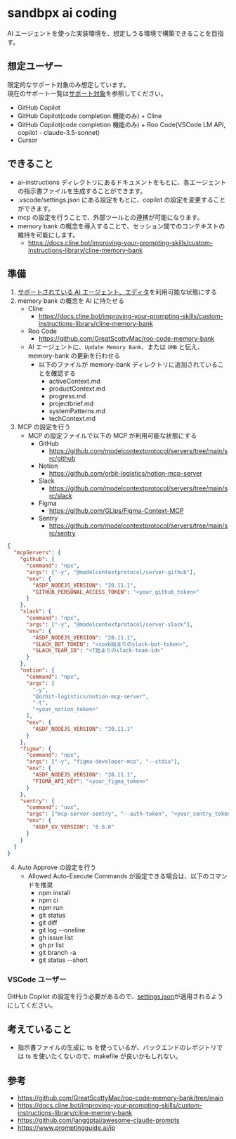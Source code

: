 # sandbpx ai coding

AI エージェントを使った実装環境を、想定しうる環境で構築できることを目指す。

## 想定ユーザー

限定的なサポート対象のみ想定しています。  
現在のサポート一覧は[サポート対象](./ai-instructions/README.md#サポート対象)を参照してください。

- GitHub Copilot
- GitHub Copilot(code completion 機能のみ) + Cline
- GitHub Copilot(code completion 機能のみ) + Roo Code(VSCode LM API, copilot - claude-3.5-sonnet)
- Cursor

## できること

- ai-instructions ディレクトリにあるドキュメントをもとに、各エージェントの指示書ファイルを生成することができます。
- .vscode/settings.json にある設定をもとに、copilot の設定を変更することができます。
- mcp の設定を行うことで、外部ツールとの連携が可能になります。
- memory bank の概念を導入することで、セッション間でのコンテキストの維持を可能にします。
  - https://docs.cline.bot/improving-your-prompting-skills/custom-instructions-library/cline-memory-bank

## 準備

1. [サポートされている AI エージェント、エディタ](./ai-instructions/README.md)を利用可能な状態にする
2. memory bank の概念を AI に持たせる
   - Cline
     - https://docs.cline.bot/improving-your-prompting-skills/custom-instructions-library/cline-memory-bank
   - Roo Code
     - https://github.com/GreatScottyMac/roo-code-memory-bank
   - AI エージェントに、`Update Memory Bank`、または `UMB` と伝え、memory-bank の更新を行わせる
     - 以下のファイルが memory-bank ディレクトリに追加されていることを確認する
       - activeContext.md
       - productContext.md
       - progress.md
       - projectbrief.md
       - systemPatterns.md
       - techContext.md
3. MCP の設定を行う
   - MCP の設定ファイルで以下の MCP が利用可能な状態にする
     - GitHub
       - https://github.com/modelcontextprotocol/servers/tree/main/src/github
     - Notion
       - https://github.com/orbit-logistics/notion-mcp-server
     - Slack
       - https://github.com/modelcontextprotocol/servers/tree/main/src/slack
     - Figma
       - https://github.com/GLips/Figma-Context-MCP
     - Sentry
       - https://github.com/modelcontextprotocol/servers/tree/main/src/sentry

```json
{
  "mcpServers": {
    "github": {
      "command": "npx",
      "args": ["-y", "@modelcontextprotocol/server-github"],
      "env": {
        "ASDF_NODEJS_VERSION": "20.11.1",
        "GITHUB_PERSONAL_ACCESS_TOKEN": "<your_github_token>"
      }
    },
    "slack": {
      "command": "npx",
      "args": ["-y", "@modelcontextprotocol/server-slack"],
      "env": {
        "ASDF_NODEJS_VERSION": "20.11.1",
        "SLACK_BOT_TOKEN": "<xoxb始まりのslack-bot-token>",
        "SLACK_TEAM_ID": "<T始まりのslack-team-id>"
      }
    },
    "notion": {
      "command": "npx",
      "args": [
        "-y",
        "@orbit-logistics/notion-mcp-server",
        "-t",
        "<your_notion_token>"
      ],
      "env": {
        "ASDF_NODEJS_VERSION": "20.11.1"
      }
    },
    "figma": {
      "command": "npx",
      "args": ["-y", "figma-developer-mcp", "--stdio"],
      "env": {
        "ASDF_NODEJS_VERSION": "20.11.1",
        "FIGMA_API_KEY": "<your_figma_token>"
      }
    },
    "sentry": {
      "command": "uvx",
      "args": ["mcp-server-sentry", "--auth-token", "<your_sentry_token>"],
      "env": {
        "ASDF_UV_VERSION": "0.6.0"
      }
    }
  }
}
```

4. Auto Approve の設定を行う
   - Allowed Auto-Execute Commands が設定できる場合は、以下のコマンドを推奨
     - npm install
     - npm ci
     - npm run
     - git status
     - git diff
     - git log --oneline
     - gh issue list
     - gh pr list
     - git branch -a
     - git status --short

### VSCode ユーザー

GitHub Copilot の設定を行う必要があるので、[settings.json](./.vscode/settings.json)が適用されるようにしてください。

## 考えていること

- 指示書ファイルの生成に ts を使っているが、バックエンドのレポジトリでは ts を使いたくないので、makefile が良いかもしれない。

## 参考

- https://github.com/GreatScottyMac/roo-code-memory-bank/tree/main
- https://docs.cline.bot/improving-your-prompting-skills/custom-instructions-library/cline-memory-bank
- https://github.com/langgptai/awesome-claude-prompts
- https://www.promptingguide.ai/jp
